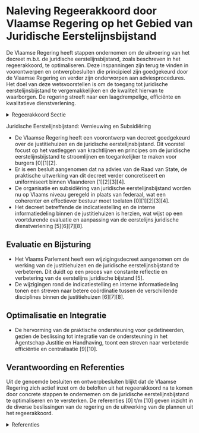 # Naleving Regeerakkoord door Vlaamse Regering op het Gebied van Juridische Eerstelijnsbijstand

De Vlaamse Regering heeft stappen ondernomen om de uitvoering van het decreet m.b.t. de juridische eerstelijnsbijstand, zoals beschreven in het regeerakkoord, te optimaliseren. Deze inspanningen zijn terug te vinden in voorontwerpen en ontwerpbesluiten die principieel zijn goedgekeurd door de Vlaamse Regering en verder zijn onderworpen aan adviesprocedures. Het doel van deze wetsvoorstellen is om de toegang tot juridische eerstelijnsbijstand te vergemakkelijken en de kwaliteit hiervan te waarborgen. De regering streeft naar een laagdrempelige, efficiënte en kwalitatieve dienstverlening.

<details>
        <summary>Regeerakkoord Sectie </summary>
        <p>3.2.4 Juridische eerstelijnsbijstand De Vlaamse minister bevoegd voor Justitie en Handhaving evalueert en optimaliseert de uitvoering van het decreet m.b.t. de juridische eerstelijnsbijstand. </p>
        </details> 

Juridische Eerstelijnsbijstand: Vernieuwing en Subsidiëring

- De Vlaamse Regering heeft een voorontwerp van decreet goedgekeurd over de justitiehuizen en de juridische eerstelijnsbijstand. Dit voorstel focust op het vastleggen van krachtlijnen en principes om de juridische eerstelijnsbijstand te stroomlijnen en toegankelijker te maken voor burgers \[0\]\[1\]\[2\].
- Er is een besluit aangenomen dat na advies van de Raad van State, de praktische uitwerking van dit decreet verder concretiseert en uniformiseert binnen Vlaanderen \[1\]\[2\]\[3\]\[4\].
- De organisatie en subsidiëring van juridische eerstelijnsbijstand worden nu op Vlaams niveau geregeld in plaats van federaal, wat een coherenter en effectiever bestuur moet toelaten \[0\]\[1\]\[2\]\[3\]\[4\].
- Het decreet betreffende de indicatiestelling en de interne informatiedeling binnen de justitiehuizen is herzien, wat wijst op een voortdurende evaluatie en aanpassing van de eerstelijns juridische dienstverlening \[5\]\[6\]\[7\]\[8\].

## Evaluatie en Bijsturing

- Het Vlaams Parlement heeft een wijzigingsdecreet aangenomen om de werking van de justitiehuizen en de juridische eerstelijnsbijstand te verbeteren. Dit duidt op een proces van constante reflectie en verbetering van de eerstelijns juridische bijstand \[5\].
- De wijzigingen rond de indicatiestelling en interne informatiedeling tonen een streven naar betere coördinatie tussen de verschillende disciplines binnen de justitiehuizen \[6\]\[7\]\[8\].

## Optimalisatie en Integratie

- De hervorming van de praktische ondersteuning voor gedetineerden, gezien de beslissing tot integratie van de ondersteuning in het Agentschap Justitie en Handhaving, toont een streven naar verbeterde efficiëntie en centralisatie \[9\]\[10\].

## Verantwoording en Referenties

Uit de genoemde besluiten en ontwerpbesluiten blijkt dat de Vlaamse Regering zich actief inzet om de beloften uit het regeerakkoord na te komen door concrete stappen te ondernemen om de juridische eerstelijnsbijstand te optimaliseren en te versterken. De referenties \[0\] t/m \[10\] geven inzicht in de diverse beslissingen van de regering en de uitwerking van de plannen uit het regeerakkoord.

<details>
        <summary> Referenties</summary>
        **[\[0\]](https://beslissingenvlaamseregering.vlaanderen.be/?search=Juridische%20eerstelijnsbijstand%3A%20praktische%20uitwerking&dateOption=select&startDate=2021-07-02T08%3A00%3A00Z&endDate=2021-07-02T08%3A00%3A00Z)** : **(2021-07-02)** Juridische eerstelijnsbijstand: praktische uitwerking 

**[\[1\]](https://beslissingenvlaamseregering.vlaanderen.be/?search=Juridische%20eerstelijnsbijstand%3A%20praktische%20uitwerking&dateOption=select&startDate=2021-10-29T09%3A15%3A00Z&endDate=2021-10-29T09%3A15%3A00Z)** : **(2021-10-29)** Juridische eerstelijnsbijstand: praktische uitwerking 

**[\[2\]](https://beslissingenvlaamseregering.vlaanderen.be/?search=Juridische%20eerstelijnsbijstand%3A%20praktische%20uitwerking&dateOption=select&startDate=2021-09-03T10%3A00%3A00Z&endDate=2021-09-03T10%3A00%3A00Z)** : **(2021-09-03)** Juridische eerstelijnsbijstand: praktische uitwerking 

**[\[3\]](https://beslissingenvlaamseregering.vlaanderen.be/?search=Uitvoering%20bepalingen%20decreet%20justitiehuizen%20en%20de%20juridische%20eerstelijnsbijstand&dateOption=select&startDate=2021-12-03T09%3A00%3A00Z&endDate=2021-12-03T09%3A00%3A00Z)** : **(2021-12-03)** Uitvoering bepalingen decreet justitiehuizen en de juridische eerstelijnsbijstand 

**[\[4\]](https://beslissingenvlaamseregering.vlaanderen.be/?search=Uitvoering%20bepalingen%20decreet%20justitiehuizen%20en%20juridische%20eerstelijnsbijstand&dateOption=select&startDate=2022-03-18T09%3A00%3A00Z&endDate=2022-03-18T09%3A00%3A00Z)** : **(2022-03-18)** Uitvoering bepalingen decreet justitiehuizen en juridische eerstelijnsbijstand 

**[\[5\]](https://beslissingenvlaamseregering.vlaanderen.be/?search=Wijzigingsdecreet%20justitiehuizen%20en%20juridische%20eerstelijnsbijstand%3A%20indicatiestelling%20en%20interne%20informatiedeling&dateOption=select&startDate=2023-03-17T09%3A00%3A00Z&endDate=2023-03-17T09%3A00%3A00Z)** : **(2023-03-17)** Wijzigingsdecreet justitiehuizen en juridische eerstelijnsbijstand: indicatiestelling en interne informatiedeling 

**[\[6\]](https://beslissingenvlaamseregering.vlaanderen.be/?search=Wijzigingsdecreet%20justitiehuizen%20en%20juridische%20eerstelijnsbijstand%3A%20indicatiestelling%20en%20interne%20informatiedeling&dateOption=select&startDate=2022-12-23T09%3A00%3A00Z&endDate=2022-12-23T09%3A00%3A00Z)** : **(2022-12-23)** Wijzigingsdecreet justitiehuizen en juridische eerstelijnsbijstand: indicatiestelling en interne informatiedeling 

**[\[7\]](https://beslissingenvlaamseregering.vlaanderen.be/?search=Wijzigingsdecreet%20justitiehuizen%20en%20juridische%20eerstelijnsbijstand%3A%20indicatiestelling%20en%20interne%20informatiedeling&dateOption=select&startDate=2022-07-15T08%3A00%3A00Z&endDate=2022-07-15T08%3A00%3A00Z)** : **(2022-07-15)** Wijzigingsdecreet justitiehuizen en juridische eerstelijnsbijstand: indicatiestelling en interne informatiedeling 

**[\[8\]](https://beslissingenvlaamseregering.vlaanderen.be/?search=Wijzigingsdecreet%20justitiehuizen%20en%20juridische%20eerstelijnsbijstand%3A%20indicatiestelling%20en%20interne%20informatiedeling&dateOption=select&startDate=2022-09-30T09%3A30%3A00Z&endDate=2022-09-30T09%3A30%3A00Z)** : **(2022-09-30)** Wijzigingsdecreet justitiehuizen en juridische eerstelijnsbijstand: indicatiestelling en interne informatiedeling 

**[\[9\]](https://beslissingenvlaamseregering.vlaanderen.be/?search=Ondersteuning%20in%20het%20kader%20van%20de%20organisatie%20van%20de%20hulp-%20en%20dienstverlening%20aan%20gedetineerden%3A%20ingebed%20in%20Agentschap%20Justitie%20en%20Handhaving&dateOption=select&startDate=2023-07-14T08%3A00%3A00Z&endDate=2023-07-14T08%3A00%3A00Z)** : **(2023-07-14)** Ondersteuning in het kader van de organisatie van de hulp- en dienstverlening aan gedetineerden: ingebed in Agentschap Justitie en Handhaving 

**[\[10\]](https://beslissingenvlaamseregering.vlaanderen.be/?search=Ondersteuning%20organisatie%20hulp-%20en%20dienstverlening%20aan%20gedetineerden%3A%20ingebed%20in%20Agentschap%20Justitie%20en%20Handhaving&dateOption=select&startDate=2023-09-08T08%3A00%3A00Z&endDate=2023-09-08T08%3A00%3A00Z)** : **(2023-09-08)** Ondersteuning organisatie hulp- en dienstverlening aan gedetineerden: ingebed in Agentschap Justitie en Handhaving 
        </details> 

